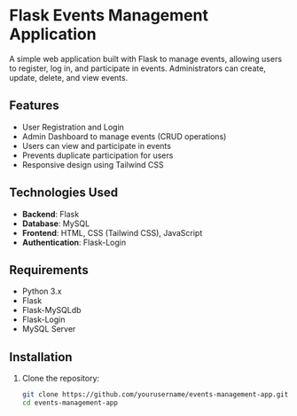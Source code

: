 # Flask Events Management Application

A simple web application built with Flask to manage events, allowing users to register, log in, and participate in events. Administrators can create, update, delete, and view events.

## Features

- User Registration and Login
- Admin Dashboard to manage events (CRUD operations)
- Users can view and participate in events
- Prevents duplicate participation for users
- Responsive design using Tailwind CSS

## Technologies Used

- **Backend**: Flask
- **Database**: MySQL
- **Frontend**: HTML, CSS (Tailwind CSS), JavaScript
- **Authentication**: Flask-Login

## Requirements

- Python 3.x
- Flask
- Flask-MySQLdb
- Flask-Login
- MySQL Server

## Installation

1. Clone the repository:

   ```bash
   git clone https://github.com/yourusername/events-management-app.git
   cd events-management-app
